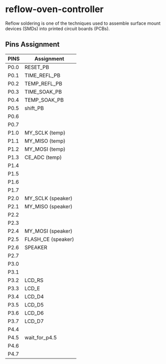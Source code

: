 # reflow-oven-controller
Reflow  soldering  is  one  of  the  techniques  used  to  assemble  surface  mount  devices  (SMDs)  into  printed circuit boards (PCBs).

Pins Assignment
-------------------

| PINS          |   Assignment  |
| ------------- | ------------- |
| P0.0          |RESET_PB       |
| P0.1          |TIME_REFL_PB   |
| P0.2          |TEMP_REFL_PB   |
| P0.3          |TIME_SOAK_PB   |
| P0.4          |TEMP_SOAK_PB   |
| P0.5          |shift_PB       |
| P0.6          |               |
| P0.7          |               |
| P1.0          |MY_SCLK (temp) |
| P1.1          |MY_MISO (temp) |
| P1.2          |MY_MOSI (temp) |
| P1.3          |CE_ADC (temp)  |
| P1.4          |               |
| P1.5          |               |
| P1.6          |               |
| P1.7          |               |
| P2.0          |MY_SCLK (speaker) |
| P2.1          |MY_MISO (speaker) |
| P2.2          |               |
| P2.3          |               |
| P2.4          |MY_MOSI (speaker) |
| P2.5          |FLASH_CE (speaker) |
| P2.6          |SPEAKER        |
| P2.7          |               |
| P3.0          |               |
| P3.1          |               |
| P3.2          |LCD_RS         |
| P3.3          |LCD_E          |
| P3.4          |LCD_D4         |
| P3.5          |LCD_D5         |
| P3.6          |LCD_D6         |
| P3.7          |LCD_D7         |
| P4.4          |               |
| P4.5          |wait_for_p4.5  |
| P4.6          |               |
| P4.7          |               |

